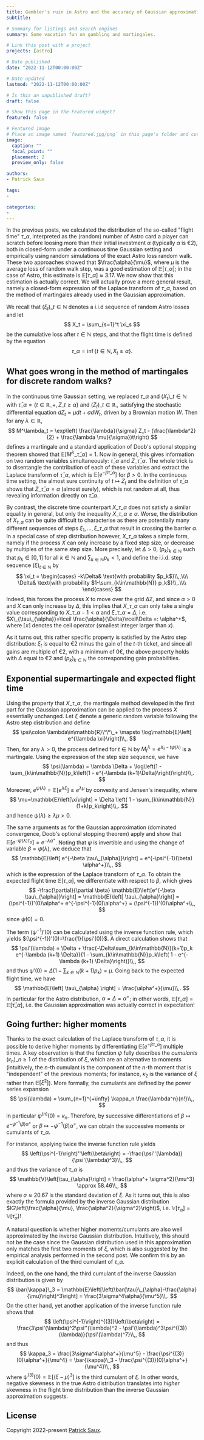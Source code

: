```yaml
---
title: Gambler's ruin in Astro and the accuracy of Gaussian approximation [3]
subtitle:

# Summary for listings and search engines
summary: Some vacation fun on gambling and martingales.

# Link this post with a project
projects: [astro]

# Date published
date: "2022-11-12T00:00:00Z"

# Date updated
lastmod: "2022-11-12T00:00:00Z"

# Is this an unpublished draft?
draft: false

# Show this page in the Featured widget?
featured: false

# Featured image
# Place an image named `featured.jpg/png` in this page's folder and customize its options here.
image:
  caption: ""
  focal_point: ""
  placement: 2
  preview_only: false

authors:
- Patrick Saux

tags:
-

categories:
-
---
```

In the previous posts, we calculated the distribution of the so-called "flight time" $\tau\_{\alpha}$, interpreted as the (random) number of Astro card a player can scratch before loosing more than their initial investment $\alpha$ (typically $\alpha$ is €2), both in closed-form under a continuous time Gaussian setting and empirically using random simulations of the exact Astro loss random walk. These two approaches showed that $\frac{\alpha}{\mu}$, where $\mu$ is the average loss of random walk step, was a good estimation of $\mathbb{E}\left[ \tau\_{\alpha}\right]$; in the case of Astro, this estimate is $\mathbb{E}\left[ \tau\_{\alpha}\right]\approx 3.17$. We now show that this estimation is actually correct. We will actually prove a more general result, namely a closed-form expression of the Laplace transform of $\tau\_{\alpha}$, based on the method of martingales already used in the Gaussian approximation.

We recall that $\left(\xi_t\right)\_{t\in\mathbb{N}}$ denotes a i.i.d sequence of random Astro losses and let
$$
X_t = \sum_{s=1}^t \xi_s
$$
be the cumulative loss after $t\in\mathbb{N}$ steps, and that the flight time is defined by the equation
$$
\tau\_{\alpha} = \inf\left\lbrace t\in\mathbb{N}, X_t \geq \alpha\right\rbrace.
$$

## What goes wrong in the method of martingales for discrete random walks?

In the continuous time Gaussian setting, we replaced $\tau\_{\alpha}$ and $\left(X_t\right)\_{t\in\mathbb{N}}$ with $\bar{\tau}\_{\alpha} = \left\lbrace t\in\mathbb{R}\_+, Z\_t \geq \alpha\right\rbrace$ and $\left(Z_t\right)\_{t\in\mathbb{R}_+}$ satisfying the stochastic differential equation $dZ_t = \mu dt + \sigma dW_t$, driven by a Brownian motion $W$. Then for any $\lambda\in\mathbb{R}$,
$$
M^\lambda_t = \exp\left( \frac{\lambda}{\sigma} Z_t - (\frac{\lambda^2}{2} + \frac{\lambda \mu}{\sigma})t\right)
$$
defines a martingale and a standard application of Doob's optional stopping theorem showed that $\mathbb{E}\left[M^\lambda\_{\bar{\tau}\_{\alpha}}\right]=1$. Now in general, this gives information on two random variables simultaneously: $\bar{\tau}\_{\alpha}$ and $Z\_{\bar{\tau}\_{\alpha}}$. The whole trick is to disentangle the contribution of each of these variables and extract the Laplace transform of $\bar{\tau}\_{\alpha}$, which is $\mathbb{E}\left[e^{-\beta \bar{\tau}\_{\alpha}}\right]$ for $\beta>0$. In the continuous time setting, the almost sure continuity of $t\mapsto Z_t$ and the definition of $\bar{\tau}\_{\alpha}$ shows that $Z\_{\bar{\tau}\_{\alpha}}=\alpha$ (almost surely), which is not random at all, thus revealing information directly on $\bar{\tau}\_{\alpha}$.

By contrast, the discrete time counterpart $X\_{\tau\_\alpha}$ does not satisfy a similar equality in general, but only the inequality $X\_{\tau\_\alpha} \geq \alpha$. Worse, the distribution of $X_{\tau\_\alpha}$ can be quite difficult to characterise as there are potentially many different sequences of steps $\xi_1, \dots, \xi\_{\tau\_\alpha}$ that result in crossing the barrier $\alpha$. In a special case of step distribution however, $X\_{\tau\_\alpha}$ takes a simple form, namely if the process $X$ can only increase by a fixed step size, or decrease by multiples of the same step size. More precisely, let $\Delta>0$, $(p_k)_{k\in\mathbb{N}}$ such that $p_k\in[0, 1]$ for all $k\in\mathbb{N}$ and $\sum_{k\in\mathbb{N}} p_k < 1$, and define the  i.i.d. step sequence $(\xi)_{t\in\mathbb{N}}$ by
$$
\xi_t = \begin{cases}
-k\Delta& \text{with probability $p_k$}\\,,\\\\
\Delta& \text{with probability $1-\sum_{k\in\mathbb{N}} p_k$}\\,.\\\\
\end{cases}
$$
Indeed, this forces the process $X$ to move over the grid $\Delta \mathbb{Z}$, and since $\alpha>0$ and $X$ can only increase by $\Delta$, this implies that $X\_{\tau\_{\alpha}}$ can only take a single value corresponding to $X\_{\tau\_{\alpha}-1}<\alpha$ and $\xi\_{\tau\_{\alpha}}=\Delta$, i.e. $X\_{\tau\_{\alpha}}=\lceil \frac{\alpha}{\Delta}\rceil\Delta =: \alpha^+$, where $\lceil x \rceil$ denotes the ceil operator (smallest integer larger than $x$).

As it turns out, this rather specific property is satisfied by the Astro step distribution: $\xi_t$ is equal to €2 minus the gain of the $t$-th ticket, and since all gains are multiple of €2, with a minimum of 0€, the above property holds with $\Delta$ equal to €2 and $(p_k)_{k\in\mathbb{N}}$ the corresponding gain probabilities.

## Exponential supermartingale and expected flight time

Using the property that $X\_{\tau\_\alpha}$, the martingale method developed in the first part for the Gaussian approximation can be applied to the process $X$ essentially unchanged. Let $\xi$ denote a generic random variable following the Astro step distribution and define
$$
\psi\colon \lambda\in\mathbb{R}\^\*\_+ \mapsto \log\mathbb{E}\left[ e^{\lambda \xi}\right]\\,.
$$
Then, for any $\lambda>0$, the process defined for $t\in\mathbb{N}$ by $M^\lambda_t = e^{X_t  - t\psi(\lambda)}$ is a martingale. Using the expression of the step size sequence, we have
$$
\psi(\lambda) = \lambda \Delta + \log\left(1 - \sum_{k\in\mathbb{N}}p_k\left(1 - e^{-\lambda (k+1)\Delta}\right)\right)\\,.
$$
Moreover, $e^{\psi(\lambda)} = \mathbb{E}\left[e^{\lambda \xi}\right] \geq e^{\lambda \mu}$ by convexity and Jensen's inequality, where
$$
\mu=\mathbb{E}\left[\xi\right] = \Delta \left( 1 - \sum_{k\in\mathbb{N}} (1+k)p_k\right)\\,.
$$
and hence $\psi(\lambda) \geq \lambda \mu >0$.

The same arguments as for the Gaussian approximation (dominated convergence, Doob's optional stopping theorem) apply and show that $\mathbb{E}\left[ e^{-\psi(\lambda) \tau_{\alpha}}\right] = e^{-\lambda \alpha^+}$. Noting that $\psi$ is invertible and using the change of variable $\beta = \psi(\lambda)$, we deduce that
$$
\mathbb{E}\left[ e^{-\beta \tau\_{\alpha}}\right] = e^{-\psi^{-1}(\beta) \alpha^+}\\,,
$$
which is the expression of the Laplace transform of $\tau\_{\alpha}$. To obtain the expected flight time $\mathbb{E}\left[ \tau\_{\alpha}\right]$, we differentiate with respect to $\beta$, which gives
$$
-\frac{\partial}{\partial \beta} \mathbb{E}\left[e^{-\beta \tau\_{\alpha}}\right] = \mathbb{E}\left[ \tau\_{\alpha}\right] = (\psi^{-1})'(0)\alpha^+ e^{-\psi^{-1}(0)\alpha^+} = (\psi^{-1})'(0)\alpha^+\\,,
$$
since $\psi(0)=0$.

The term $(\psi^{-1})'(0)$ can be calculated using the inverse function rule, which yields $(\psi^{-1})'(0)=\frac{1}{\psi'(0)}$. A direct calculation shows that
$$
\psi'(\lambda) = \Delta + \frac{-\Delta\sum_{k\in\mathbb{N}}(k+1)p_k e^{-\lambda (k+1) \Delta}}{1 - \sum_{k\in\mathbb{N}}p_k\left( 1 - e^{-\lambda (k+1) \Delta}\right)}\\,,
$$
and thus $\psi'(0) = \Delta\left(1 - \sum_{k\in\mathbb{N}}(k+1)p_k\right) = \mu$. Going back to the expected flight time, we have
$$
\mathbb{E}\left[ \tau\_{\alpha} \right] = \frac{\alpha^+}{\mu}\\,.
$$
In particular for the Astro distribution, $\alpha=\Delta=\alpha^+$; in other words, $\mathbb{E}[\tau\_{\alpha}]=\mathbb{E}\left[\bar{\tau}\_{\alpha}\right]$, i.e. the Gaussian approximation was actually correct in expectation!

## Going further: higher moments

Thanks to the exact calculation of the Laplace transform of $\tau\_{\alpha}$, it is possible to derive higher moments by differentiating $\mathbb{E}\left[e^{-\beta \tau\_{\alpha}}\right]$ multiple times. A key observation is that the function $\psi$ fully describes the <em>cumulants</em> $(\kappa_n)\_{n\geq 1}$ of the distribution of $\xi$, which are an alternative to moments (intuitively, the $n$-th cumulant is the component of the $n$-th moment that is "independent" of the previous moments; for instance, $\kappa_2$ is the variance of $\xi$ rather than $\mathbb{E}[\xi^2]$). More formally, the cumulants are defined by the power series expansion
$$
\psi(\lambda) = \sum_{n=1}^{+\infty} \kappa_n \frac{\lambda^n}{n!}\\,,
$$
in particular $\psi^{(n)}(0)=\kappa_n$. Therefore, by successive differentiations of $\beta\mapsto e^{-\psi^{-1}(\beta)\alpha^+}$ or $\beta\mapsto -\psi^{-1}(\beta)\alpha^+$, we can obtain the successive moments or cumulants of $\tau\_{\alpha}$.

For instance, applying twice the inverse function rule yields
$$
\left(\psi^{-1}\right)''\left(\beta\right) = -\frac{\psi''(\lambda)}{\psi'(\lambda)^3}\\,,
$$
and thus the variance of $\tau\_{\alpha}$ is
$$
\mathbb{V}\left[\tau_{\alpha}\right] = \frac{\alpha^+ \sigma^2}{\mu^3} \approx 58.46\\,,
$$
where $\sigma\approx 20.67$ is the standard deviation of $\xi$. As it turns out, this is also exactly the formula provided by the inverse Gaussian distribution $IG\left(\frac{\alpha}{\mu}, \frac{\alpha^2}{\sigma^2}\right)$, i.e. $\mathbb{V}\left[\tau_{\alpha}\right] = \mathbb{V}\left[\bar{\tau}_{\alpha}\right]$!

A natural question is whether higher moments/cumulants are also well approximated by the inverse Gaussian distribution. Intuitively, this should not be the case since the Gaussian distribution used in this approximation only matches the first two moments of $\xi$, which is also suggested by the empirical analysis performed in the second post. We confirm this by an explicit calculation of the third cumulant of $\tau\_{\alpha}$.

Indeed, on the one hand, the third cumulant of the inverse Gaussian distribution is given by
$$
\bar{\kappa}\_3 = \mathbb{E}\left[\left(\bar{\tau}\_{\alpha}-\frac{\alpha}{\mu}\right)^3\right] = \frac{3\sigma^4\alpha}{\mu^5}\\,.
$$
On the other hand, yet another application of the inverse function rule shows that
$$
\left(\psi^{-1}\right)^{(3)}\left(\beta\right) = \frac{3\psi'(\lambda)^2\psi''(\lambda)^2 - \psi'(\lambda)^3\psi^{(3)}(\lambda)}{\psi'(\lambda)^7}\\,,
$$
and thus
$$
\kappa_3 = \frac{3\sigma^4\alpha^+}{\mu^5} - \frac{\psi^{(3)}(0)\alpha^+}{\mu^4} = \bar{\kappa}\_3 - \frac{\psi^{(3)}(0)\alpha^+}{\mu^4}\\,,
$$
where $\psi^{(3)}(0)=\mathbb{E}\left[\left(\xi-\mu\right)^3\right]$ is the third cumulant of $\xi$. In other words, negative skewness in the true Astro distribution translates into <em>higher</em> skewness in the flight time distribution than the inverse Gaussian approximation suggests.


## License

Copyright 2022-present [Patrick Saux](https://sauxpa.github.io/).
